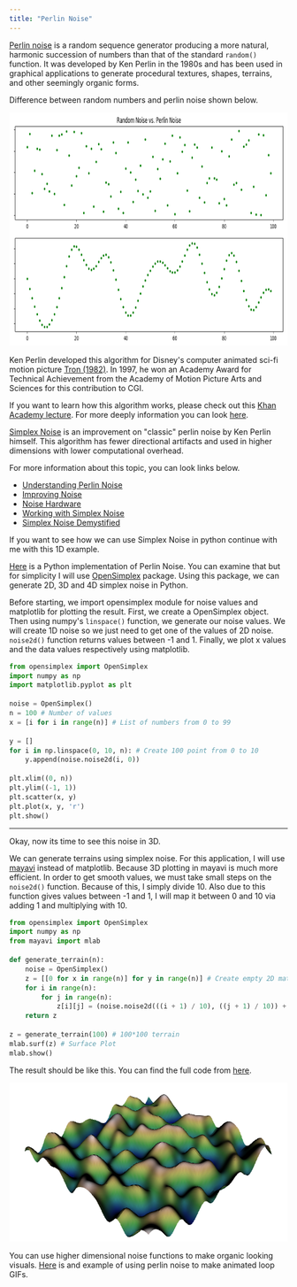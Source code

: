 ```yaml
---
title: "Perlin Noise"
---
```


[Perlin noise](https://en.wikipedia.org/wiki/Perlin_noise) is a random sequence generator producing a more natural, harmonic succession of numbers than that of the standard ```random()``` function. It was developed by Ken Perlin in the 1980s and has been used in graphical applications to generate procedural textures, shapes, terrains, and other seemingly organic forms.

Difference between random numbers and perlin noise shown below.
<p align="center">
  <img width="751" height="422" src="https://github.com/enesdemirag/enesdemirag.github.io/raw/master/_posts/images/randomvsperlin.png">
</p>

Ken Perlin developed this algorithm for Disney's computer animated sci-fi motion picture [Tron (1982)](https://www.imdb.com/title/tt0084827/). In 1997, he won an Academy Award for Technical Achievement from the Academy of Motion Picture Arts and Sciences for this contribution to CGI.

If you want to learn how this algorithm works, please check out this [Khan Academy lecture](https://www.khanacademy.org/computing/computer-programming/programming-natural-simulations/programming-noise/a/perlin-noise). For more deeply information you can look [here](http://web.archive.org/web/20160530124230/http://freespace.virgin.net/hugo.elias/models/m_perlin.htm).

[Simplex Noise](https://en.wikipedia.org/wiki/Simplex_noise) is an improvement on "classic" perlin noise by Ken Perlin himself. This algorithm has fewer directional artifacts and used in higher dimensions with lower computational overhead.

For more information about this topic, you can look links below.
- [Understanding Perlin Noise](http://flafla2.github.io/2014/08/09/perlinnoise.html)
- [Improving Noise](https://mrl.nyu.edu/~perlin/paper445.pdf)
- [Noise Hardware](https://www.csee.umbc.edu/~olano/s2002c36/ch02.pdf)
- [Working with Simplex Noise](https://cmaher.github.io/posts/working-with-simplex-noise/)
- [Simplex Noise Demystified](http://staffwww.itn.liu.se/~stegu/simplexnoise/simplexnoise.pdf)

If you want to see how we can use Simplex Noise in python continue with me with this 1D example.

[Here](https://gist.github.com/eevee/26f547457522755cb1fb8739d0ea89a1) is a Python implementation of Perlin Noise. You can examine that but for simplicity I will use [OpenSimplex](https://pypi.org/project/opensimplex/) package. Using this package, we can generate 2D, 3D and 4D simplex noise in Python.

Before starting, we import opensimplex module for noise values and matplotlib for plotting the result. First, we create a OpenSimplex object. Then using numpy's ```linspace()``` function, we generate our noise values. We will create 1D noise so we just need to get one of the values of 2D noise. ```noise2d()``` function returns values between -1 and 1. Finally, we plot x values and the data values respectively using matplotlib.

```python
from opensimplex import OpenSimplex
import numpy as np
import matplotlib.pyplot as plt

noise = OpenSimplex()
n = 100 # Number of values
x = [i for i in range(n)] # List of numbers from 0 to 99

y = []
for i in np.linspace(0, 10, n): # Create 100 point from 0 to 10
    y.append(noise.noise2d(i, 0))

plt.xlim((0, n))
plt.ylim((-1, 1))
plt.scatter(x, y)
plt.plot(x, y, 'r')
plt.show()
```

---

Okay, now its time to see this noise in 3D.

We can generate terrains using simplex noise. For this application, I will use [mayavi](https://docs.enthought.com/mayavi/mayavi/) instead of matplotlib. Because 3D plotting in mayavi is much more efficient. In order to get smooth values, we must take small steps on the ```noise2d()``` function. Because of this, I simply divide 10. Also due to this function gives values between -1 and 1, I will map it between 0 and 10 via adding 1 and multiplying with 10.

```python
from opensimplex import OpenSimplex
import numpy as np
from mayavi import mlab

def generate_terrain(n):
    noise = OpenSimplex()
    z = [[0 for x in range(n)] for y in range(n)] # Create empty 2D matrix
    for i in range(n):
        for j in range(n):
            z[i][j] = (noise.noise2d(((i + 1) / 10), ((j + 1) / 10)) + 1) * 10 # Add noise value
    return z

z = generate_terrain(100) # 100*100 terrain
mlab.surf(z) # Surface Plot
mlab.show()
```

The result should be like this. You can find the full code from [here](materials/perlin-noise/opensimplex-demo.py).

<p align="center">
  <img src="https://github.com/enesdemirag/enesdemirag.github.io/raw/master/_posts/images/3d-simplex.png">
</p>

You can use higher dimensional noise functions to make organic looking visuals. [Here](https://necessarydisorder.wordpress.com/2017/11/15/drawing-from-noise-and-then-making-animated-loopy-gifs-from-there/) is and example of using perlin noise to make animated loop GIFs.